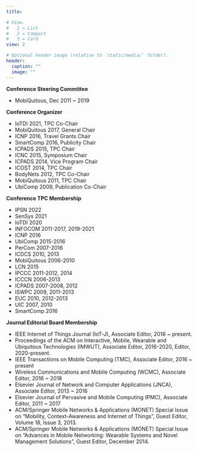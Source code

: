 ```yaml
---
title: 

# View.
#   1 = List
#   2 = Compact
#   3 = Card
view: 2

# Optional header image (relative to `static/media/` folder).
header:
  caption: ""
  image: ""
---
```




**Conference Steering Committee**

- MobiQuitous, Dec 2011 ~ 2019

**Conference Organizer**

- IoTDI 2021, TPC Co-Chair
- MobiQuitous 2017, General Chair
- ICNP 2016, Travel Grants Chair
- SmartComp 2016, Publicity Chair 
- ICPADS 2015, TPC Chair
- ICNC 2015, Symposium Chair
- ICPADS 2014, Vice Program Chair
- ICOST 2014, TPC Chair
- BodyNets 2012, TPC Co-Chair
- MobiQuitous 2011, TPC Chair
- UbiComp 2009, Publication Co-Chair


**Conference TPC Membership**

- IPSN 2022
- SenSys 2021
- IoTDI 2020
- INFOCOM 2011-2017, 2019-2021
- ICNP 2016
- UbiComp 2015-2016
- PerCom 2007-2016
- ICDCS 2010, 2013
- MobiQuitous 2006-2010
- LCN 2015
- IPCCC 2011-2012, 2014
- ICCCN 2006-2013
- ICPADS 2007-2008, 2012
- ISWPC 2009, 2011-2013
- EUC 2010, 2012-2013 
- UIC 2007, 2010
- SmartComp 2016


**Journal Editorial Board Membership**

- IEEE Internet of Things Journal (IoT-J), Associate Editor, 2018 ~ present.
- Proceedings of the ACM on Interactive, Mobile, Wearable and Ubiquitous Technologies (IMWUT), Associate Editor, 2016-2020, Editor, 2020-present.
- IEEE Transactions on Mobile Computing (TMC), Associate Editor, 2016 ~ present
- Wireless Communications and Mobile Computing (WCMC), Associate Editor, 2016 ~ 2018
- Elsevier Journal of Network and Computer Applications (JNCA), Associate Editor, 2013 ~ 2016
- Elsevier Journal of Pervasive and Mobile Computing (PMC), Associate Editor, 2011 ~ 2017
- ACM/Springer Mobile Networks & Applications (MONET) Special Issue on “Mobility, Context-Awareness and Internet of Things”, Guest Editor, Volume 18, Issue 3, 2013.
- ACM/Springer Mobile Networks & Applications (MONET) Special Issue on “Advances in Mobile Networking: Wearable Systems and Novel Management Solutions”, Guest Editor, December 2014.


